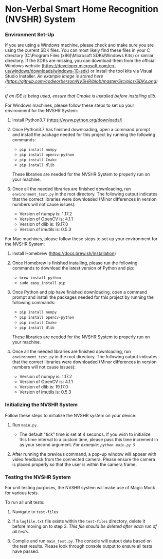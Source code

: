 # Non-Verbal Smart Home Recognition (NVSHR) System 

### Environment Set-Up

 If you are using a Windows machine, please check and make sure you are using the current SDK files.
 You can most likely find these files in your C directory (C:\Program Files (x86)\Microsoft SDKs\Windows Kits) or similar directory.
 If the SDKs are missing, you can download them from the official Windows website (https://developer.microsoft.com/en-us/windows/downloads/windows-10-sdk) or install the tool kits via Visual Studio Installer.
 *An example image is stored here (https://github.com/codieorberson/NVSHR/blob/master/Src/pics/SDKs.png).*
 
 *If an IDE is being used, ensure that Cmake is installed before installing dlib.*
 
 For Windows machines, please follow these steps to set up your environment for the NVSHR System:

1. Install Python3.7 (https://www.python.org/downloads/)

2. Once Python3.7 has finished downloading, open a command prompt and install the package needed for this project by running the following commands:
   + `pip install numpy`
   + `pip install opencv-python`
   + `pip install Cmake`
   + `pip install dlib`
   
   These libraries are needed for the NVSHR System to properly run on your machine. 

3. Once all the needed libraries are finished downloading, run `environment_test.py` in the root directory.
   The following output indicates that the correct libraries were downloaded (Minor differences in version numbers will not cause issues): 
    + Version of numpy is: 1.17.2
    + Version of OpenCV is: 4.1.1
    + Version of dlib is: 19.17.0
    + Version of imutils is: 0.5.3
    
 For Mac machines, please follow these steps to set up your environment for the NVSHR System:

1. Install Homebrew (https://docs.brew.sh/Installation)

2. Once Homebrew is finished installing, please run the following commands to download the latest version of Python and pip:
   + `brew install python`
   + `sudo easy_install pip`

3. Once Python and pip have finished downloading, open a command prompt and install the packages needed for this project by running the following commands:
   + `pip install numpy`
   + `pip install opencv-python`
   + `pip install Cmake`
   + `pip install dlib`
   
   These libraries are needed for the NVSHR System to properly run on your machine. 

4. Once all the needed libraries are finished downloading, run `environment_test.py` in the root directory.
   The following output indicates that the correct libraries were downloaded (Minor differences in version numbers will not cause issues): 
    + Version of numpy is: 1.17.2
    + Version of OpenCV is: 4.1.1
    + Version of dlib is: 19.17.0
    + Version of imutils is: 0.5.3

### Initializing the NVSHR System

Follow these steps to initialize the NVSHR system on your device: 

1. Run `main.py`. 
    + The default "tick" time is set at 4 seconds. If you wish to initialize this time interval to a custom time, please pass this time increment in as your second argument. *For example: `python main.py 5`* 

2. After running the previous command, a pop-up window will appear with video feedback from the connected camera. Please ensure the camera is placed properly so that the user is within the camera frame. 
    
### Testing the NVSHR System

For unit testing purposes, the NVSHR system will make use of Magic Mock for various tests. 

To run all unit tests:

1. Navigate to `test-files`

2. If a `logfile.txt` file exists within the `test-files` directory, delete it before moving on to step 3. *This file should be deleted after each run of all tests.*

3. Complie and run `main_test.py`. The console will output data based on the test results. Please look through console output to ensure all tests have passed.
